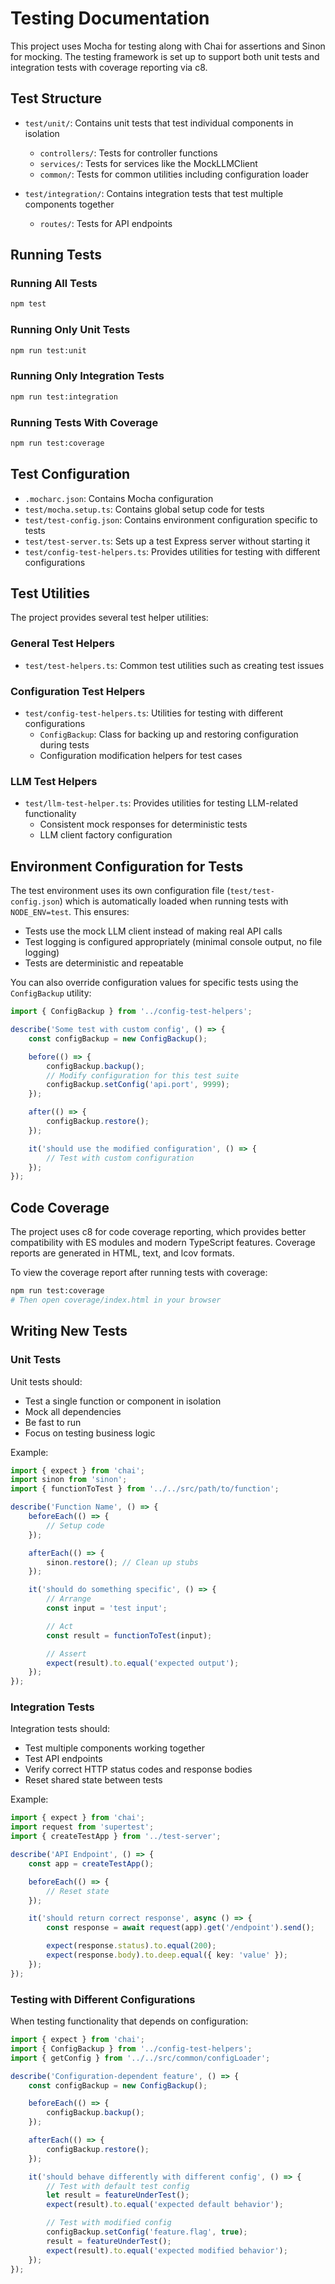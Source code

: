 # Testing Documentation

This project uses Mocha for testing along with Chai for assertions and Sinon for mocking. The testing framework is set up to support both unit tests and integration tests with coverage reporting via c8.

## Test Structure

- `test/unit/`: Contains unit tests that test individual components in isolation

    - `controllers/`: Tests for controller functions
    - `services/`: Tests for services like the MockLLMClient
    - `common/`: Tests for common utilities including configuration loader

- `test/integration/`: Contains integration tests that test multiple components together
    - `routes/`: Tests for API endpoints

## Running Tests

### Running All Tests

```bash
npm test
```

### Running Only Unit Tests

```bash
npm run test:unit
```

### Running Only Integration Tests

```bash
npm run test:integration
```

### Running Tests With Coverage

```bash
npm run test:coverage
```

## Test Configuration

- `.mocharc.json`: Contains Mocha configuration
- `test/mocha.setup.ts`: Contains global setup code for tests
- `test/test-config.json`: Contains environment configuration specific to tests
- `test/test-server.ts`: Sets up a test Express server without starting it
- `test/config-test-helpers.ts`: Provides utilities for testing with different configurations

## Test Utilities

The project provides several test helper utilities:

### General Test Helpers

- `test/test-helpers.ts`: Common test utilities such as creating test issues

### Configuration Test Helpers

- `test/config-test-helpers.ts`: Utilities for testing with different configurations
    - `ConfigBackup`: Class for backing up and restoring configuration during tests
    - Configuration modification helpers for test cases

### LLM Test Helpers

- `test/llm-test-helper.ts`: Provides utilities for testing LLM-related functionality
    - Consistent mock responses for deterministic tests
    - LLM client factory configuration

## Environment Configuration for Tests

The test environment uses its own configuration file (`test/test-config.json`) which is automatically loaded when running tests with `NODE_ENV=test`. This ensures:

- Tests use the mock LLM client instead of making real API calls
- Test logging is configured appropriately (minimal console output, no file logging)
- Tests are deterministic and repeatable

You can also override configuration values for specific tests using the `ConfigBackup` utility:

```typescript
import { ConfigBackup } from '../config-test-helpers';

describe('Some test with custom config', () => {
    const configBackup = new ConfigBackup();

    before(() => {
        configBackup.backup();
        // Modify configuration for this test suite
        configBackup.setConfig('api.port', 9999);
    });

    after(() => {
        configBackup.restore();
    });

    it('should use the modified configuration', () => {
        // Test with custom configuration
    });
});
```

## Code Coverage

The project uses c8 for code coverage reporting, which provides better compatibility with ES modules and modern TypeScript features. Coverage reports are generated in HTML, text, and lcov formats.

To view the coverage report after running tests with coverage:

```bash
npm run test:coverage
# Then open coverage/index.html in your browser
```

## Writing New Tests

### Unit Tests

Unit tests should:

- Test a single function or component in isolation
- Mock all dependencies
- Be fast to run
- Focus on testing business logic

Example:

```typescript
import { expect } from 'chai';
import sinon from 'sinon';
import { functionToTest } from '../../src/path/to/function';

describe('Function Name', () => {
    beforeEach(() => {
        // Setup code
    });

    afterEach(() => {
        sinon.restore(); // Clean up stubs
    });

    it('should do something specific', () => {
        // Arrange
        const input = 'test input';

        // Act
        const result = functionToTest(input);

        // Assert
        expect(result).to.equal('expected output');
    });
});
```

### Integration Tests

Integration tests should:

- Test multiple components working together
- Test API endpoints
- Verify correct HTTP status codes and response bodies
- Reset shared state between tests

Example:

```typescript
import { expect } from 'chai';
import request from 'supertest';
import { createTestApp } from '../test-server';

describe('API Endpoint', () => {
    const app = createTestApp();

    beforeEach(() => {
        // Reset state
    });

    it('should return correct response', async () => {
        const response = await request(app).get('/endpoint').send();

        expect(response.status).to.equal(200);
        expect(response.body).to.deep.equal({ key: 'value' });
    });
});
```

### Testing with Different Configurations

When testing functionality that depends on configuration:

```typescript
import { expect } from 'chai';
import { ConfigBackup } from '../config-test-helpers';
import { getConfig } from '../../src/common/configLoader';

describe('Configuration-dependent feature', () => {
    const configBackup = new ConfigBackup();

    beforeEach(() => {
        configBackup.backup();
    });

    afterEach(() => {
        configBackup.restore();
    });

    it('should behave differently with different config', () => {
        // Test with default test config
        let result = featureUnderTest();
        expect(result).to.equal('expected default behavior');

        // Test with modified config
        configBackup.setConfig('feature.flag', true);
        result = featureUnderTest();
        expect(result).to.equal('expected modified behavior');
    });
});
```

